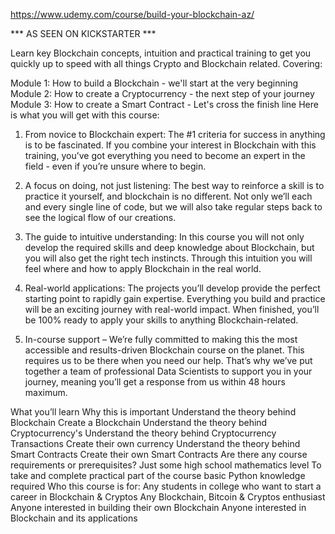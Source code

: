 https://www.udemy.com/course/build-your-blockchain-az/

*** AS SEEN ON KICKSTARTER ***

Learn key Blockchain concepts, intuition and practical training to get you quickly up to speed with all things Crypto and Blockchain related. Covering:

Module 1: How to build a Blockchain - we'll start at the very beginning
Module 2: How to create a Cryptocurrency - the next step of your journey
Module 3: How to create a Smart Contract - Let's cross the finish line
Here is what you will get with this course:


1. From novice to Blockchain expert: The #1 criteria for success in anything is to be fascinated. If you combine your interest in Blockchain with this training, you’ve got everything you need to become an expert in the field - even if you’re unsure where to begin.  

2. A focus on doing, not just listening: The best way to reinforce a skill is to practice it yourself, and blockchain is no different. Not only we’ll each and every single line of code, but we will also take regular steps back to see the logical flow of our creations. 

3. The guide to intuitive understanding: In this course you will not only develop the required skills and deep knowledge about Blockchain, but you will also get the right tech instincts. Through this intuition you will feel where and how to apply Blockchain in the real world.

4. Real-world applications: The projects you’ll develop provide the perfect starting point to rapidly gain expertise. Everything you build and practice will be an exciting journey with real-world impact. When finished, you’ll be 100% ready to apply your skills to anything Blockchain-related.  

5. In-course support – We’re fully committed to making this the most accessible and results-driven Blockchain course on the planet. This requires us to be there when you need our help. That’s why we’ve put together a team of professional Data Scientists to support you in your journey, meaning you’ll get a response from us within 48 hours maximum.

What you’ll learn
Why this is important
Understand the theory behind Blockchain
Create a Blockchain
Understand the theory behind Cryptocurrency's
Understand the theory behind Cryptocurrency Transactions
Create their own currency
Understand the theory behind Smart Contracts
Create their own Smart Contracts
Are there any course requirements or prerequisites?
Just some high school mathematics level
To take and complete practical part of the course basic Python knowledge required
Who this course is for:
Any students in college who want to start a career in Blockchain & Cryptos
Any Blockchain, Bitcoin & Cryptos enthusiast
Anyone interested in building their own Blockchain
Anyone interested in Blockchain and its applications

